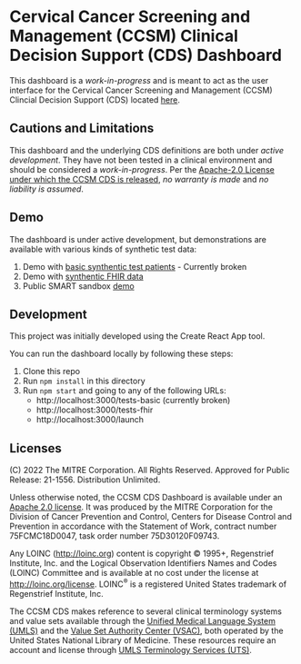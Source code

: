 # Cervical Cancer Screening and Management (CCSM) Clinical Decision Support (CDS) Dashboard

This dashboard is a *work-in-progress* and is meant to act as the user interface for the Cervical Cancer Screening and Management (CCSM) Clincial Decision Support (CDS) located [here](https://github.com/ccsm-cds-tools/ccsm-cds-with-tests).

## Cautions and Limitations

This dashboard and the underlying CDS definitions are both under *active development*. They have not been tested in a clinical environment and should be considered a *work-in-progress*. Per the [Apache-2.0 License under which the CCSM CDS is released](#licenses), *no warranty is made* and *no liability is assumed*.

## Demo

The dashboard is under active development, but demonstrations are available with various kinds of synthetic test data:
1. Demo with [basic synthentic test patients](https://ccsm-cds-tools.github.io/ccsm-cds-dashboard/#/tests-basic) - Currently broken
2. Demo with [synthentic FHIR data](https://ccsm-cds-tools.github.io/ccsm-cds-dashboard/#/tests-fhir)
3. Public SMART sandbox [demo](https://ccsm-cds-tools.github.io/ccsm-cds-dashboard/#/launch)

## Development

This project was initially developed using the Create React App tool.

You can run the dashboard locally by following these steps:
1. Clone this repo
2. Run `npm install` in this directory
3. Run `npm start` and going to any of the following URLs:
    - http://localhost:3000/tests-basic (currently broken)
    - http://localhost:3000/tests-fhir
    - http://localhost:3000/launch

## Licenses

(C) 2022 The MITRE Corporation. All Rights Reserved. Approved for Public Release: 21-1556. Distribution Unlimited.

Unless otherwise noted, the CCSM CDS Dashboard is available under an [Apache 2.0 license](./LICENSE.txt). It was produced by the MITRE Corporation for the Division of Cancer Prevention and Control, Centers for Disease Control and Prevention in accordance with the Statement of Work, contract number 75FCMC18D0047, task order number 75D30120F09743.

Any LOINC (http://loinc.org) content is copyright &copy; 1995+, Regenstrief Institute, Inc. and the Logical Observation Identifiers Names and Codes (LOINC) Committee and is available at no cost under the license at http://loinc.org/license. LOINC<sup>&reg;</sup> is a registered United States trademark of Regenstrief Institute, Inc.

The CCSM CDS makes reference to several clinical terminology systems and value sets available through the [Unified Medical Language System (UMLS)](https://www.nlm.nih.gov/research/umls/index.html) and the [Value Set Authority Center (VSAC)](https://vsac.nlm.nih.gov/), both operated by the United States National Library of Medicine. These resources require an account and license through [UMLS Terminology Services (UTS)](https://uts.nlm.nih.gov/uts/).